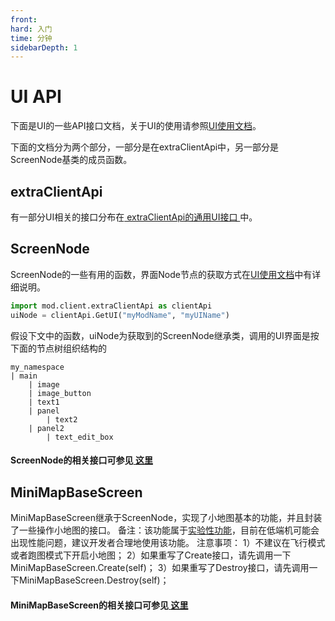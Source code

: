 ```yaml
---
front: 
hard: 入门
time: 分钟
sidebarDepth: 1
---
```


# <span id="UI API"></span>UI API

下面是UI的一些API接口文档，关于UI的使用请参照[UI使用文档](30-UI说明文档.html)。

下面的文档分为两个部分，一部分是在extraClientApi中，另一部分是ScreenNode基类的成员函数。

<span id="extraClientApi"></span>
## extraClientApi

有一部分UI相关的接口分布在<a href="../../mcdocs/1-ModAPI/接口/自定义UI/通用.html" rel="noopenner"> extraClientApi的通用UI接口 </a>中。

<span id="ScreenNode"></span>

## ScreenNode

ScreenNode的一些有用的函数，界面Node节点的获取方式在[UI使用文档](30-UI说明文档.html)中有详细说明。

```python
import mod.client.extraClientApi as clientApi
uiNode = clientApi.GetUI("myModName", "myUIName")
```

假设下文中的函数，uiNode为获取到的ScreenNode继承类，调用的UI界面是按下面的节点树组织结构的

```
my_namespace
| main
	| image
	| image_button
	| text1
	| panel
		| text2
	| panel2
		| text_edit_box
```

#### ScreenNode的相关接口可参见<a href="../../mcdocs/1-ModAPI/接口/自定义UI/UI界面.html#screennode" rel="noopenner"> 这里 </a>


<span id="MiniMapBaseScreen"></span>
## MiniMapBaseScreen

MiniMapBaseScreen继承于ScreenNode，实现了小地图基本的功能，并且封装了一些操作小地图的接口。
备注：该功能属于[实验性功能](../20-玩法开发/13-模组SDK编程/10-实验性功能.md)，目前在低端机可能会出现性能问题，建议开发者合理地使用该功能。
注意事项：
1）不建议在飞行模式或者跑图模式下开启小地图；
2）如果重写了Create接口，请先调用一下MiniMapBaseScreen.Create(self)；
3）如果重写了Destroy接口，请先调用一下MiniMapBaseScreen.Destroy(self)；

#### MiniMapBaseScreen的相关接口可参见<a href="../../mcdocs/1-ModAPI/接口/自定义UI/UI界面.html#minimapbasescreen" rel="noopenner"> 这里 </a>

